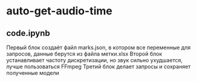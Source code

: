 # auto-get-audio-time

## code.ipynb
Первый блок создаёт файл marks.json, в котором все переменные для запросов, данные берутся из файла метки.xlsx
Второй блок устанавливает частоту дискретизации, но звук сильно ухудшается, лучше пользоваться FFmpeg
Третий блок делает запросы и сохраняет полученные модели